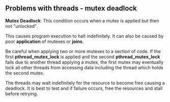 ## Problems with threads - mutex deadlock

**Mutex Deadlock**: This condition occurs when a mutex is applied but then not "unlocked". 

This causes program execution to halt indefinitely. It can also be caused by poor **application** of mutexes or **joins**. 

Be careful when applying two or more mutexes to a section of code. If the first **pthread_mutex_lock** is applied and the second **pthread_mutex_lock** fails due to another thread applying a mutex, the first mutex may eventually lock all other threads from accessing data including the thread which holds the second mutex.

The threads may wait indefinitely for the resource to become free causing a deadlock. It is best to test and if failure occurs, free the resources and stall before retrying.
